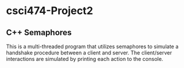 # csci474-Project2
## C++ Semaphores
This is a multi-threaded program that utilizes semaphores to simulate a handshake procedure between a client and server. The client/server interactions are simulated by printing each action to the console.
